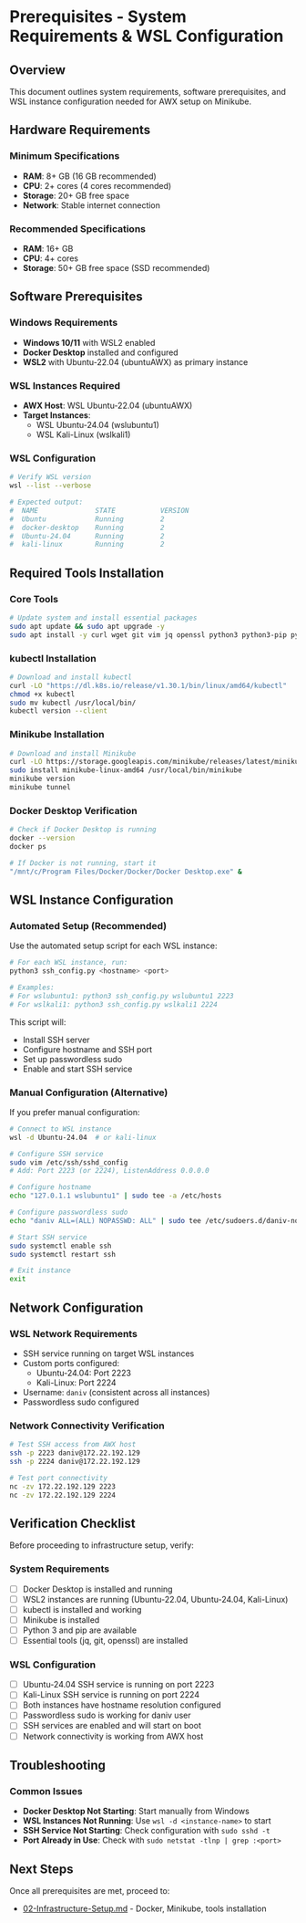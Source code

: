 # Prerequisites - System Requirements & WSL Configuration

## Overview
This document outlines system requirements, software prerequisites, and WSL instance configuration needed for AWX setup on Minikube.

## Hardware Requirements

### Minimum Specifications
- **RAM**: 8+ GB (16 GB recommended)
- **CPU**: 2+ cores (4 cores recommended)
- **Storage**: 20+ GB free space
- **Network**: Stable internet connection

### Recommended Specifications
- **RAM**: 16+ GB
- **CPU**: 4+ cores
- **Storage**: 50+ GB free space (SSD recommended)

## Software Prerequisites

### Windows Requirements
- **Windows 10/11** with WSL2 enabled
- **Docker Desktop** installed and configured
- **WSL2** with Ubuntu-22.04 (ubuntuAWX) as primary instance

### WSL Instances Required
- **AWX Host**: WSL Ubuntu-22.04 (ubuntuAWX)
- **Target Instances**: 
  - WSL Ubuntu-24.04 (wslubuntu1)
  - WSL Kali-Linux (wslkali1)

### WSL Configuration
```bash
# Verify WSL version
wsl --list --verbose

# Expected output:
#  NAME              STATE           VERSION
#  Ubuntu            Running         2
#  docker-desktop    Running         2
#  Ubuntu-24.04      Running         2
#  kali-linux        Running         2
```

## Required Tools Installation

### Core Tools
```bash
# Update system and install essential packages
sudo apt update && sudo apt upgrade -y
sudo apt install -y curl wget git vim jq openssl python3 python3-pip python3-venv
```

### kubectl Installation
```bash
# Download and install kubectl
curl -LO "https://dl.k8s.io/release/v1.30.1/bin/linux/amd64/kubectl"
chmod +x kubectl
sudo mv kubectl /usr/local/bin/
kubectl version --client
```

### Minikube Installation
```bash
# Download and install Minikube
curl -LO https://storage.googleapis.com/minikube/releases/latest/minikube-linux-amd64
sudo install minikube-linux-amd64 /usr/local/bin/minikube
minikube version
minikube tunnel
```

### Docker Desktop Verification
```bash
# Check if Docker Desktop is running
docker --version
docker ps

# If Docker is not running, start it
"/mnt/c/Program Files/Docker/Docker/Docker Desktop.exe" &
```

## WSL Instance Configuration

### Automated Setup (Recommended)
Use the automated setup script for each WSL instance:

```bash
# For each WSL instance, run:
python3 ssh_config.py <hostname> <port>

# Examples:
# For wslubuntu1: python3 ssh_config.py wslubuntu1 2223
# For wslkali1: python3 ssh_config.py wslkali1 2224
```

This script will:
- Install SSH server
- Configure hostname and SSH port
- Set up passwordless sudo
- Enable and start SSH service

### Manual Configuration (Alternative)
If you prefer manual configuration:

```bash
# Connect to WSL instance
wsl -d Ubuntu-24.04  # or kali-linux

# Configure SSH service
sudo vim /etc/ssh/sshd_config
# Add: Port 2223 (or 2224), ListenAddress 0.0.0.0

# Configure hostname
echo "127.0.1.1 wslubuntu1" | sudo tee -a /etc/hosts

# Configure passwordless sudo
echo "daniv ALL=(ALL) NOPASSWD: ALL" | sudo tee /etc/sudoers.d/daniv-nopasswd

# Start SSH service
sudo systemctl enable ssh
sudo systemctl restart ssh

# Exit instance
exit
```

## Network Configuration

### WSL Network Requirements
- SSH service running on target WSL instances
- Custom ports configured:
  - Ubuntu-24.04: Port 2223
  - Kali-Linux: Port 2224
- Username: `daniv` (consistent across all instances)
- Passwordless sudo configured

### Network Connectivity Verification
```bash
# Test SSH access from AWX host
ssh -p 2223 daniv@172.22.192.129
ssh -p 2224 daniv@172.22.192.129

# Test port connectivity
nc -zv 172.22.192.129 2223
nc -zv 172.22.192.129 2224
```

## Verification Checklist

Before proceeding to infrastructure setup, verify:

### System Requirements
- [ ] Docker Desktop is installed and running
- [ ] WSL2 instances are running (Ubuntu-22.04, Ubuntu-24.04, Kali-Linux)
- [ ] kubectl is installed and working
- [ ] Minikube is installed
- [ ] Python 3 and pip are available
- [ ] Essential tools (jq, git, openssl) are installed

### WSL Configuration
- [ ] Ubuntu-24.04 SSH service is running on port 2223
- [ ] Kali-Linux SSH service is running on port 2224
- [ ] Both instances have hostname resolution configured
- [ ] Passwordless sudo is working for daniv user
- [ ] SSH services are enabled and will start on boot
- [ ] Network connectivity is working from AWX host

## Troubleshooting

### Common Issues
- **Docker Desktop Not Starting**: Start manually from Windows
- **WSL Instances Not Running**: Use `wsl -d <instance-name>` to start
- **SSH Service Not Starting**: Check configuration with `sudo sshd -t`
- **Port Already in Use**: Check with `sudo netstat -tlnp | grep :<port>`

## Next Steps

Once all prerequisites are met, proceed to:
- [02-Infrastructure-Setup.md](02-Infrastructure-Setup.md) - Docker, Minikube, tools installation